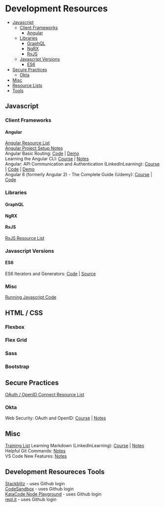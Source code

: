 # Development Resources
* [Javascript](#javascript)
  * [Client Frameworks](#client-frameworks)
    * [Angular](#angular)
  * [Libraries](#libraries)
    * [GraphQL](#graphql)
    * [NgRX](#ngrx)
    * [RxJS](#rxjs)
  * [Javascript Versions](#javascript-versions)
    * [ES6](#es6)
* [Secure Practices](#secure-practices)
  * [Okta](#okta)
* [Misc](#misc)
* [Resource Lists](#resource-lists)
* [Tools](#tools---arrow_double_up)


## Javascript
### Client Frameworks
#### Angular
[Angular Resource List](https://gist.github.com/kozigh01/14b53aee646eafd6480ffb548b422593#file-angular-resource-list-md)  
[Angular Project Setup Notes](https://gist.github.com/kozigh01/769a0f1dcd5ff1af335a00d228b9075c)  
Angular Basic Routing: [Code](https://github.com/kozigh01/angular-basic-routing) | [Demo](https://stackblitz.com/github/kozigh01/angular-basic-routing)  
Learning the Angular CLI: [Course](https://www.linkedin.com/learning/learning-the-angular-cli-2) | [Notes](https://gist.github.com/kozigh01/37b52fc1362da677b953c957178ee703)  
Angular: API Communication and Authentication (LinkedInLearning): [Course](https://www.linkedin.com/learning/angular-api-communication-and-authentication) | [Code](https://github.com/kozigh01/AngularAPICommAndAuth) | [Demo](https://stackblitz.com/github/kozigh01/AngularAPICommAndAuth/tree/master/my-app)  
Angular 6 (formerly Angular 2) - The Complete Guide (Udemy): [Course](https://www.udemy.com/the-complete-guide-to-angular-2/learn/v4/overview) | [Code](https://github.com/kozigh01/AngularAPICommAndAuth)  

### Libraries
#### GraphQL
#### NgRX
#### RxJS
[RxJS Resource List](https://gist.github.com/kozigh01/14b53aee646eafd6480ffb548b422593#file-rxjs-resource-list-md)  

### Javascript Versions
#### ES6
ES6 Iterators and Generators: [Code](https://github.com/kozigh01/es6-iterators-generators) | [Source](https://codeburst.io/a-simple-guide-to-es6-iterators-in-javascript-with-examples-189d052c3d8e)  

### Misc
[Running Javascript Code](https://gist.github.com/kozigh01/62cffcb88395e10e1ceaa585426fc260#file-execute-javascript-code-md)


## HTML / CSS
### Flexbox
### Flex Grid
### Sass
### Bootstrap

## Secure Practices
[OAuth / OpenID Connect Resource List](https://gist.github.com/kozigh01/14b53aee646eafd6480ffb548b422593#file-oauth-resource-list-md)  
### Okta
Web Security: OAuth and OpenID: [Course](https://www.linkedin.com/learning/web-security-oauth-and-openid-connect/welcome) | [Notes](https://gist.github.com/kozigh01/49a8c9313203d1aa4955a35fac48f2dd#file-web-security-oauth-and-openid-md)  
## Misc
[Training List](https://gist.github.com/kozigh01/72f65d8a350374e11c739cf0cfe59dc8)
Learning Markdown (LinkedInLearning): [Course](https://www.linkedin.com/learning/learning-markdown) | [Notes](https://gist.github.com/kozigh01/b93a28c22b1e564c6a2d6f417712c97e)  
Helpful Git Commands: [Notes](https://gist.github.com/kozigh01/38da36a44765bba001669daa428209ac)  
VS Code New Features: [Notes](https://gist.github.com/kozigh01/252c2345aa4cb936bd85f08d15cd3fec)  

## Development Resoureces Tools
[Stackblitz](https://stackblitz.com/) - uses Github login  
[CodeSandbox](https://codesandbox.io/) - uses Github login  
[KataCode Node Playground](https://www.katacoda.com/courses/nodejs/playground) - uses Github login  
[repl.it](https://repl.it/repls) - uses Github login  
